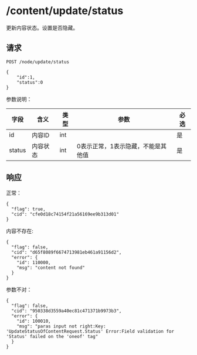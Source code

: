 # /content/update/status

更新内容状态。设置是否隐藏。

## 请求

```
POST /node/update/status

{
	"id":1,
	"status":0
}
```

参数说明：

| 字段   |      含义   |类型  |   参数 |  必选 |
|----------|--------|------|------|------|
| id | 内容ID | int | | 是 |
| status | 内容状态 | int | 0表示正常，1表示隐藏，不能是其他值| 是 |


## 响应

正常：

```
{
  "flag": true,
  "cid": "cfe0d18c74154f21a56169ee9b313d01"
}
```

内容不存在:

```
{
  "flag": false,
  "cid": "d65f8089f6674713981eb461a91156d2",
  "error": {
    "id": 110000,
    "msg": "content not found"
  }
}
```

参数不对：

```
{
  "flag": false,
  "cid": "950338d3559a40ec81c471371b9973b3",
  "error": {
    "id": 100010,
    "msg": "paras input not right:Key: 'UpdateStatusOfContentRequest.Status' Error:Field validation for 'Status' failed on the 'oneof' tag"
  }
}
```